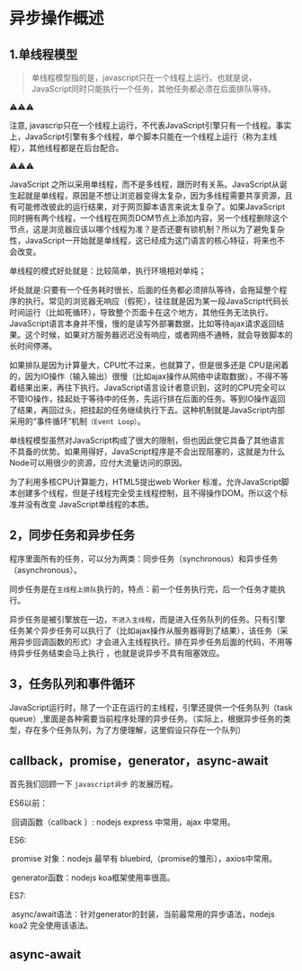 # 异步操作概述

## 1.单线程模型

> 单线程模型指的是，javascript只在一个线程上运行。也就是说，JavaScript同时只能执行一个任务，其他任务都必须在后面排队等待。

:warning::warning::warning:

注意, javascrip只在一个线程上运行，不代表JavaScript引擎只有一个线程。事实上，JavaScript引擎有多个线程，单个脚本只能在一个线程上运行（称为主线程），其他线程都是在后台配合。

:warning::warning::warning:

JavaScript 之所以采用单线程，而不是多线程，跟历时有关系。JavaScript从诞生起就是单线程，原因是不想让浏览器变得太复杂，因为多线程需要共享资源，且有可能修改彼此的运行结果，对于网页脚本语言来说太复杂了。如果JavaScript同时拥有两个线程，一个线程在网页DOM节点上添加内容，另一个线程删除这个节点，这是浏览器应该以哪个线程为准？是否还要有锁机制？所以为了避免复杂性，JavaScript一开始就是单线程，这已经成为这门语言的核心特征，将来也不会改变。

单线程的模式好处就是：比较简单，执行环境相对单纯；

坏处就是:只要有一个任务耗时很长，后面的任务都必须排队等待，会拖延整个程序的执行。常见的浏览器无响应（假死），往往就是因为某一段JavaScript代码长时间运行（比如死循环），导致整个页面卡在这个地方，其他任务无法执行。JavaScript语言本身并不慢，慢的是读写外部署数据，比如等待ajax请求返回结果。这个时候，如果对方服务器迟迟没有响应，或者网络不通畅，就会导致脚本的长时间停滞。

如果排队是因为计算量大，CPU忙不过来，也就算了，但是很多还是 CPU是闲着的，因为IO操作（输入输出）很慢（比如ajax操作从网络中读取数据），不得不等着结果出来，再往下执行。JavaScript语言设计者意识到，这时的CPU完全可以不管IO操作，挂起处于等待中的任务，先运行排在后面的任务。等到IO操作返回了结果，再回过头，把挂起的任务继续执行下去。这种机制就是JavaScript内部采用的“事件循环”机制`（Event Loop）`。

单线程模型虽然对JavaScript构成了很大的限制，但也因此使它具备了其他语言不具备的优势。如果用得好，JavaScript程序是不会出现阻塞的，这就是为什么Node可以用很少的资源，应付大流量访问的原因。

为了利用多核CPU计算能力，HTML5提出web Worker 标准，允许JavaScript脚本创建多个线程，但是子线程完全受主线程控制，且不得操作DOM。所以这个标准并没有改变 JavaScript单线程的本质。

## 2，同步任务和异步任务

程序里面所有的任务，可以分为两类：同步任务（synchronous）和异步任务（asynchronous）。

同步任务是在`主线程上排队`执行的，特点：前一个任务执行完，后一个任务才能执行。

异步任务是被引擎放在一边，`不进入主线程`，而是进入任务队列的任务。只有引擎任务某个异步任务可以执行了（比如ajax操作从服务器得到了结果），该任务（采用异步回调函数的形式）才会进入主线程执行。排在异步任务后面的代码，不用等待异步任务结束会马上执行 ，也就是说异步不具有阻塞效应。

## 3，任务队列和事件循环

JavaScript运行时，除了一个正在运行的主线程，引擎还提供一个任务队列（task queue）,里面是各种需要当前程序处理的异步任务。（实际上，根据异步任务的类型，存在多个任务队列，为了方便理解，这里假设只存在一个队列）




## callback，promise，generator，async-await

首先我们回顾一下 `javascript异步` 的发展历程。

ES6以前：

​			回调函数（callback ）: nodejs express 中常用，ajax 中常用。

ES6:

​			promise 对象：nodejs 最早有 bluebird,（promise的雏形），axios中常用。

​			generator函数：nodejs koa框架使用率很高。

ES7:

​			async/await语法：针对generator的封装，当前最常用的异步语法，nodejs koa2 完全使用该语法。

## async-await

